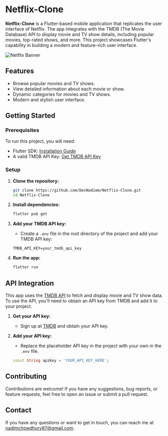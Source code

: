 # Netflix-Clone

**Netflix-Clone** is a Flutter-based mobile application that replicates the user interface of
Netflix. The app integrates with the TMDB (The Movie Database) API to display movie and TV show
details, including popular movies, top-rated shows, and more. This project showcases Flutter's
capability in building a modern and feature-rich user interface.

![Netflix Banner](assets/logo/cover_image.png)

## Features

- Browse popular movies and TV shows.
- View detailed information about each movie or show.
- Dynamic categories for movies and TV shows.
- Modern and stylish user interface.

## Getting Started

### Prerequisites

To run this project, you will need:

- Flutter SDK: [Installation Guide](https://flutter.dev/docs/get-started/install)
- A valid TMDB API Key: [Get TMDB API Key](https://www.themoviedb.org/settings/api)

### Setup

1. **Clone the repository:**

    ```bash
    git clone https://github.com/DevNadimm/Netflix-Clone.git
    cd Netflix-Clone
    ```

2. **Install dependencies:**

    ```bash
    flutter pub get
    ```

3. **Add your TMDB API key:**

    - Create a `.env` file in the root directory of the project and add your TMDB API key:

    ```env
    TMDB_API_KEY=your_tmdb_api_key
    ```

4. **Run the app:**

    ```bash
    flutter run
    ```

## API Integration

This app uses the [TMDB API](https://www.themoviedb.org/documentation/api) to fetch and display
movie and TV show data. To use the API, you'll need to obtain an API key from TMDB and add it to
your project.

1. **Get your API key:**
    - Sign up at [TMDB](https://www.themoviedb.org/settings/api) and obtain your API key.

2. **Add your API key:**
    - Replace the placeholder API key in the project with your own in the `.env` file.

    ```dart
    const String apiKey = 'YOUR_API_KEY_HERE';
    ```

## Contributing

Contributions are welcome! If you have any suggestions, bug reports, or feature requests, feel free
to open an issue or submit a pull request.

## Contact

If you have any questions or want to get in touch, you can reach me
at [nadimchowdhury87@gmail.com](mailto:nadimchowdhury87@gmail.com).
